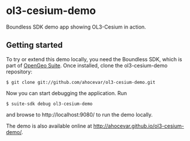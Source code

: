 ol3-cesium-demo
===============

Boundless SDK demo app showing OL3-Cesium in action.

Getting started
---------------

To try or extend this demo locally, you need the Boundless SDK, which is part of [OpenGeo Suite](http://opengeosuite.com/). Once installed, clone the ol3-cesium-demo repository:

    $ git clone git://github.com/ahocevar/ol3-cesium-demo.git

Now you can start debugging the application. Run

    $ suite-sdk debug ol3-cesium-demo

and browse to http://localhost:9080/ to run the demo locally.

The demo is also available online at http://ahocevar.github.io/ol3-cesium-demo/.
